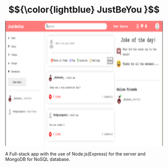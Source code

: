 <h1 align="center">
  $${\color{lightblue} JustBeYou }$$
</h1>

<p align="center">
  <kbd>
    <img src="public/assets/readMePics/home.png" width="600" height="400"/>
  </kbd>
</p>

A Full-stack app with the use of Node.js(Express) for the server and MongoDB for NoSQL database.
